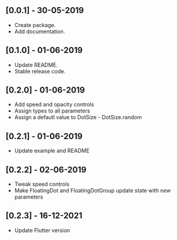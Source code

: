 ## [0.0.1] - 30-05-2019

* Create package.
* Add documentation.

## [0.1.0] - 01-06-2019

* Update README.
* Stable release code.

## [0.2.0] - 01-06-2019

* Add speed and opacity controls
* Assign types to all parameters
* Assign a defautl value to DotSize - DotSize.random

## [0.2.1] - 01-06-2019

* Update example and README

## [0.2.2] - 02-06-2019

* Tweak speed controls
* Make FloatingDot and FloatingDotGroup update state with new parameters

## [0.2.3] - 16-12-2021

* Update Flutter version